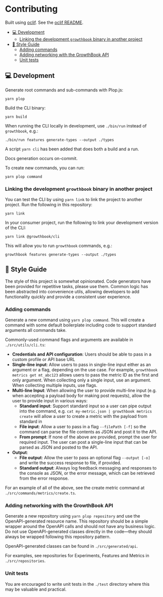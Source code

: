 # Contributing

Built using [oclif](https://github.com/oclif/oclif). See the [oclif README](./oclif_README.md).

- [💻 Development](#-development)
  - [Linking the development `growthbook` binary in another project](#linking-the-development-growthbook-binary-in-another-project)
- [💅 Style Guide](#-style-guide)
  - [Adding commands](#adding-commands)
  - [Adding networking with the GrowthBook API](#adding-networking-with-the-growthbook-api)
  - [Unit tests](#unit-tests)


## 💻 Development

Generate root commands and sub-commands with Plop.js:

    yarn plop

Build the CLI binary:

    yarn build

When running the CLI locally in development, use `./bin/run` instead of `growthbook`, e.g.:

    ./bin/run features generate-types --output ./types

A script `yarn cli` has been added that does both a build and a run.

Docs generation occurs on-commit.

To create new commands, you can run:

    yarn plop command


### Linking the development `growthbook` binary in another project

You can test the CLI by using `yarn link` to link the project to another project. Run the following in this repository:

    yarn link

In your consumer project, run the following to link your development version of the CLI:

    yarn link @growthbook/cli

This will allow you to run `growthbook` commands, e.g.:

    growthbook features generate-types --output ./types



## 💅 Style Guide

The style of this project is somewhat opinionated. Code generators have been provided for repetitive tasks, please use them. Common logic has been abstracted into convenience utils, allowing developers to add functionality quickly and provide a consistent user experience.


### Adding commands

Generate a new command using `yarn plop command`. This will create a command with some default boilerplate including code to support standard arguments all commands take.

Commonly-used command flags and arguments are available in `./src/utils/cli.ts`:

- **Credentials and API configuration**: Users should be able to pass in a custom profile or API base URL
- **Single-line input**: Allow users to pass in single-line input either as an argument or a flag, depending on the use case. For example, `growthbook metrics get mt_abc123` allows users to pass the metric ID as the first and only argument. When collecting only a single input, use an argument. When collecting multiple inputs, use flags.
- **Multi-line Input**: When allowing the user to provide multi-line input (e.g. when accepting a payload body for making post requests), allow the user to provide input in various ways:
    - **Standard input**: Support standard input so a user can pipe output into the command, e.g. `cat my-metric.json | growthbook metrics create` will allow a user to create a metric with the payload from standard in
    - **File input**: Allow a user to pass in a flag `--filePath [-f]` so the command can parse the file contents as JSON and post it to the API.
    - **From prompt**: If none of the above are provided, prompt the user for required input. The user can post a single-line input that can be parsed as JSON and posted to the API. 
- **Output**: 
    - **File output**: Allow the user to pass an optional flag `--output [-o]` and write the success response to file, if provided.
    - **Standard output**: Always log feedback messaging and responses to the console as JSON, or the error message, which can be retrieved from the error response.

For an example of all of the above, see the create metric command at `./src/commands/metrics/create.ts`.


### Adding networking with the GrowthBook API

Generate a new repository using `yarn plop repository` and use the OpenAPI-generated resource name. This repository should be a simple wrapper around the OpenAPI calls and should not have any business logic. Do not use OpenAPI-generated classes directly in the code—they should always be wrapped following this repository pattern.

OpenAPI-generated classes can be found in `./src/generated/api`.

For examples, see repositories for Experiments, Features and Metrics in `./src/repositories`.


### Unit tests

You are encouraged to write unit tests in the `./test` directory where this may be valuable and practical.
